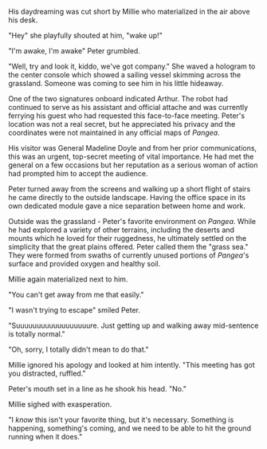 His daydreaming was cut short by Millie who materialized in the air above his desk.

"Hey" she playfully shouted at him, "wake up!"

"I'm awake, I'm awake" Peter grumbled.

"Well, try and look it, kiddo, we've got company." She waved a hologram to the center console which showed a sailing vessel skimming across the grassland. Someone was coming to see him in his little hideaway.

One of the two signatures onboard indicated Arthur. The robot had continued to serve as his assistant and official attache and was currently ferrying his guest who had requested this face-to-face meeting. Peter's location was not a real secret, but he appreciated his privacy and the coordinates were not maintained in any official maps of _Pangea_.

His visitor was General Madeline Doyle and from her prior communications, this was an urgent, top-secret meeting of vital importance. He had met the general on a few occasions but her reputation as a serious woman of action had prompted him to accept the audience.

Peter turned away from the screens and walking up a short flight of stairs he came directly to the outside landscape. Having the office space in its own dedicated module gave a nice separation between home and work.

Outside was the grassland - Peter's favorite environment on _Pangea_. While he had explored a variety of other terrains, including the deserts and mounts which he loved for their ruggedness, he ultimately settled on the simplicity that the great plains offered. Peter called them the "grass sea." They were formed from swaths of currently unused portions of _Pangea_'s surface and provided oxygen and healthy soil.

Millie again materialized next to him.

"You can't get away from me that easily."

"I wasn't trying to escape" smiled Peter.

"Suuuuuuuuuuuuuuuuuure. Just getting up and walking away mid-sentence is totally normal."

"Oh, sorry, I totally didn't mean to do that."

Millie ignored his apology and looked at him intently. "This meeting has got you distracted, ruffled."

Peter's mouth set in a line as he shook his head. "No."

Millie sighed with exasperation.

"I _know_ this isn't your favorite thing, but it's necessary. Something is happening, something's coming, and we need to be able to hit the ground running when it does."